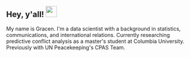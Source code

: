 ## Hey, y'all! <img src="https://raw.githubusercontent.com/MartinHeinz/MartinHeinz/master/wave.gif" width="30px">

My name is Gracen. I'm a data scientist with a background in statistics, communications, and international relations. Currently researching predictive conflict analysis as a master's student at Columbia University. Previously with UN Peacekeeping's CPAS Team.

<!--
**gbourbeau/gbourbeau** is a ✨ _special_ ✨ repository because its `README.md` (this file) appears on your GitHub profile.

Here are some ideas to get you started:

- 🔭 I’m currently working on ...
- 🌱 I’m currently learning ...
- 👯 I’m looking to collaborate on ...
- 🤔 I’m looking for help with ...
- 💬 Ask me about ...
- 📫 How to reach me: ...
- 😄 Pronouns: ...
- ⚡ Fun fact: ...
-->
